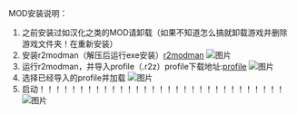 MOD安装说明：
1. 之前安装过如汉化之类的MOD请卸载（如果不知道怎么搞就卸载游戏并删除游戏文件夹！在重新安装）
2. 安装r2modman（解压后运行exe安装）[r2modman](https://thunderstore.io/package/ebkr/r2modman/)
   ![图片](/0.png")
4. 运行r2modman，并导入profile（.r2z）profile下载地址:[profile](https://github.com/a418teapot/LethalCompanyMOD/blob/main/xcfy_1737021025500.r2z)
   ![图片](/1.png")
5. 选择已经导入的profile并加载
   ![图片](/2.png")
6. 启动！！！！！！！！！！！！！！！！！！！！！！！！！！！！！！！
   ![图片](/3.png")
